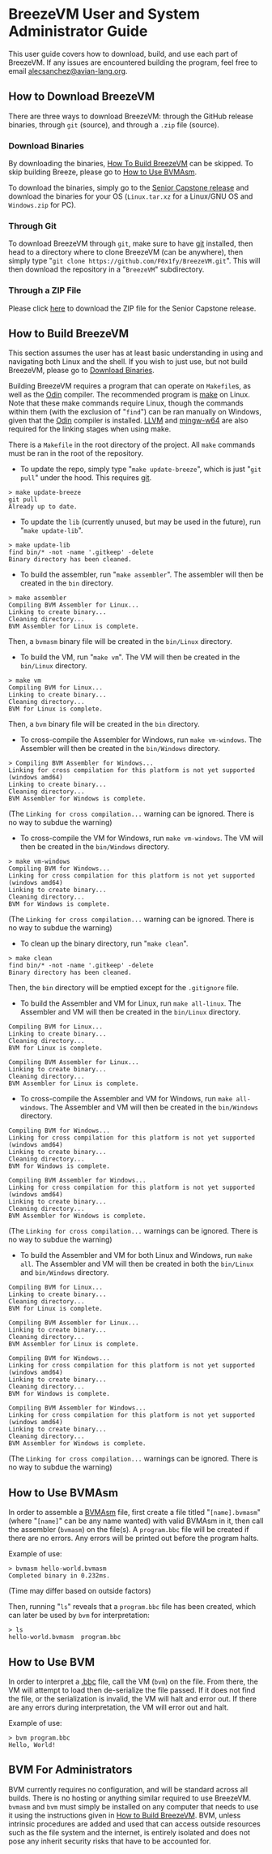 # BreezeVM User and System Administrator Guide
This user guide covers how to download, build, and use each part of BreezeVM. If any issues are encountered building the program, feel free to email [alecsanchez@avian-lang.org](mailto:alecsanchez@avian-lang.org).

## How to Download BreezeVM
There are three ways to download BreezeVM: through the GitHub release binaries, through `git` (source), and through a `.zip` file (source).

### Download Binaries
By downloading the binaries, [How To Build BreezeVM](#how-to-build-breezevm) can be skipped. To skip building Breeze, please go to [How to Use BVMAsm](#how-to-use-bvmasm).

To download the binaries, simply go to the [Senior Capstone release](https://github.com/F0x1fy/BreezeVM/releases/tag/capstone) and download the binaries for your OS (`Linux.tar.xz` for a Linux/GNU OS and `Windows.zip` for PC).

### Through Git
To download BreezeVM through `git`, make sure to have [git](https://git-scm.com/) installed, then head to a directory where to clone BreezeVM (can be anywhere), then simply type "`git clone https://github.com/F0x1fy/BreezeVM.git`". This will then download the repository in a "`BreezeVM`" subdirectory.

### Through a ZIP File
Please click [here](https://github.com/F0x1fy/BreezeVM/releases/download/capstone/BreezeVM-Source.zip) to download the ZIP file for the Senior Capstone release.

## How to Build BreezeVM
This section assumes the user has at least basic understanding in using and navigating both Linux and the shell. If you wish to just use, but not build BreezeVM, please go to [Download Binaries](#download-binaries).

Building BreezeVM requires a program that can operate on `Makefile`s, as well as the [Odin](http://odin-lang.org/) compiler. The recommended program is [make](https://www.gnu.org/software/make/) on Linux. Note that these make commands require Linux, though the commands within them (with the exclusion of "`find`") can be ran manually on Windows, given that the [Odin](http://odin-lang.org/) compiler is installed. [LLVM](https://llvm.org/) and [mingw-w64](http://mingw-w64.org/doku.php/download/linux) are also required for the linking stages when using make.

There is a `Makefile` in the root directory of the project. All `make` commands must be ran in the root of the repository.

* To update the repo, simply type "`make update-breeze`", which is just "`git pull`" under the hood. This requires [git](https://git-scm.com/).

```
> make update-breeze
git pull
Already up to date.
```

* To update the `lib` (currently unused, but may be used in the future), run "`make update-lib`".

```
> make update-lib
find bin/* -not -name '.gitkeep' -delete
Binary directory has been cleaned.
```

* To build the assembler, run "`make assembler`". The assembler will then be created in the `bin` directory.

```
> make assembler
Compiling BVM Assembler for Linux...
Linking to create binary...
Cleaning directory...
BVM Assembler for Linux is complete.
```

Then, a `bvmasm` binary file will be created in the `bin/Linux` directory.

* To build the VM, run "`make vm`". The VM will then be created in the `bin/Linux` directory.

```
> make vm
Compiling BVM for Linux...
Linking to create binary...
Cleaning directory...
BVM for Linux is complete.
```

Then, a `bvm` binary file will be created in the `bin` directory.

* To cross-compile the Assembler for Windows, run `make vm-windows`. The Assembler will then be created in the `bin/Windows` directory.

```
> Compiling BVM Assembler for Windows...
Linking for cross compilation for this platform is not yet supported (windows amd64)
Linking to create binary...
Cleaning directory...
BVM Assembler for Windows is complete.
```
(The `Linking for cross compilation...` warning can be ignored. There is no way to subdue the warning)

* To cross-compile the VM for Windows, run `make vm-windows`. The VM will then be created in the `bin/Windows` directory.

```
> make vm-windows
Compiling BVM for Windows...
Linking for cross compilation for this platform is not yet supported (windows amd64)
Linking to create binary...
Cleaning directory...
BVM for Windows is complete.
```
(The `Linking for cross compilation...` warning can be ignored. There is no way to subdue the warning)

* To clean up the binary directory, run "`make clean`".
```
> make clean
find bin/* -not -name '.gitkeep' -delete
Binary directory has been cleaned.
```

Then, the `bin` directory will be emptied except for the `.gitignore` file.

* To build the Assembler and VM for Linux, run `make all-linux`. The Assembler and VM will then be created in the `bin/Linux` directory.

```
Compiling BVM for Linux...
Linking to create binary...
Cleaning directory...
BVM for Linux is complete.

Compiling BVM Assembler for Linux...
Linking to create binary...
Cleaning directory...
BVM Assembler for Linux is complete.
```

* To cross-compile the Assembler and VM for Windows, run `make all-windows`. The Assembler and VM will then be created in the `bin/Windows` directory.

```
Compiling BVM for Windows...
Linking for cross compilation for this platform is not yet supported (windows amd64)
Linking to create binary...
Cleaning directory...
BVM for Windows is complete.

Compiling BVM Assembler for Windows...
Linking for cross compilation for this platform is not yet supported (windows amd64)
Linking to create binary...
Cleaning directory...
BVM Assembler for Windows is complete.
```
(The `Linking for cross compilation...` warnings can be ignored. There is no way to subdue the warning)

* To build the Assembler and VM for both Linux and Windows, run `make all`. The Assembler and VM will then be created in both the `bin/Linux` and `bin/Windows` directory.

```
Compiling BVM for Linux...
Linking to create binary...
Cleaning directory...
BVM for Linux is complete.

Compiling BVM Assembler for Linux...
Linking to create binary...
Cleaning directory...
BVM Assembler for Linux is complete.

Compiling BVM for Windows...
Linking for cross compilation for this platform is not yet supported (windows amd64)
Linking to create binary...
Cleaning directory...
BVM for Windows is complete.

Compiling BVM Assembler for Windows...
Linking for cross compilation for this platform is not yet supported (windows amd64)
Linking to create binary...
Cleaning directory...
BVM Assembler for Windows is complete.
```
(The `Linking for cross compilation...` warnings can be ignored. There is no way to subdue the warning)

## How to Use BVMAsm
In order to assemble a [BVMAsm](#what-is-breezevm) file, first create a file titled "`[name].bvmasm`" (where "`[name]`" can be any name wanted) with valid BVMAsm in it, then call the assembler (`bvmasm`) on the file(s). A `program.bbc` file will be created if there are no errors. Any errors will be printed out before the program halts.

Example of use:
```
> bvmasm hello-world.bvmasm
Completed binary in 0.232ms.
```
(Time may differ based on outside factors)

Then, running "`ls`" reveals that a `program.bbc` file has been created, which can later be used by `bvm` for interpretation:
```
> ls
hello-world.bvmasm  program.bbc
```

## How to Use BVM
In order to interpret a [.bbc](#what-is-breezevm) file, call the VM (`bvm`) on the file. From there, the VM will attempt to load then de-serialize the file passed. If it does not find the file, or the serialization is invalid, the VM will halt and error out. If there are any errors during interpretation, the VM will error out and halt.

Example of use:
```
> bvm program.bbc
Hello, World!
```

## BVM For Administrators
BVM currently requires no configuration, and will be standard across all builds. There is no hosting or anything similar required to use BreezeVM. `bvmasm` and `bvm` must simply be installed on any computer that needs to use it using the instructions given in [How to Build BreezeVM](#how-to-build-breezevm). BVM, unless intrinsic procedures are added and used that can access outside resources such as the file system and the internet, is entirely isolated and does not pose any inherit security risks that have to be accounted for.

